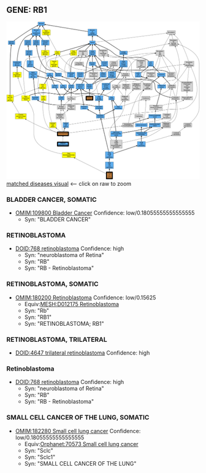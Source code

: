 
## GENE: RB1

![image](RB1.png)
[matched diseases visual](RB1.png)  <-- click on raw to zoom


### BLADDER CANCER, SOMATIC
 * [OMIM:109800 Bladder Cancer](http://beta.monarchinitiative.org/disease/OMIM:109800) Confidence: low/0.18055555555555555
    * Syn: "BLADDER CANCER"

### RETINOBLASTOMA
 * [DOID:768 retinoblastoma](http://beta.monarchinitiative.org/disease/DOID:768) Confidence: high
    * Syn: "neuroblastoma of Retina"
    * Syn: "RB"
    * Syn: "RB - Retinoblastoma"

### RETINOBLASTOMA, SOMATIC
 * [OMIM:180200 Retinoblastoma](http://beta.monarchinitiative.org/disease/OMIM:180200) Confidence: low/0.15625
    * Equiv:[MESH:D012175 Retinoblastoma](http://beta.monarchinitiative.org/disease/MESH:D012175)
    * Syn: "Rb"
    * Syn: "RB1"
    * Syn: "RETINOBLASTOMA; RB1"

### RETINOBLASTOMA, TRILATERAL
 * [DOID:4647 trilateral retinoblastoma](http://beta.monarchinitiative.org/disease/DOID:4647) Confidence: high

### Retinoblastoma
 * [DOID:768 retinoblastoma](http://beta.monarchinitiative.org/disease/DOID:768) Confidence: high
    * Syn: "neuroblastoma of Retina"
    * Syn: "RB"
    * Syn: "RB - Retinoblastoma"

### SMALL CELL CANCER OF THE LUNG, SOMATIC
 * [OMIM:182280 Small cell lung cancer](http://beta.monarchinitiative.org/disease/OMIM:182280) Confidence: low/0.18055555555555555
    * Equiv:[Orphanet:70573 Small cell lung cancer](http://beta.monarchinitiative.org/disease/Orphanet:70573)
    * Syn: "Sclc"
    * Syn: "Sclc1"
    * Syn: "SMALL CELL CANCER OF THE LUNG"
